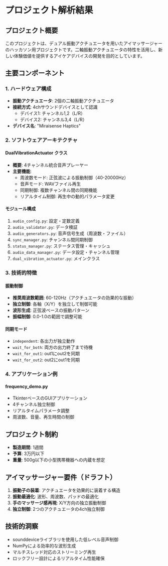 # プロジェクト解析結果

## プロジェクト概要

このプロジェクトは、デュアル振動アクチュエータを用いたアイマッサージャーのハッカソン用プロジェクトです。二軸振動アクチュエータの特性を活用し、新しい体験価値を提供するアイケアデバイスの開発を目的としています。

## 主要コンポーネント

### 1. ハードウェア構成
- **振動アクチュエータ**: 2個の二軸振動アクチュエータ
- **接続方式**: 4chサウンドデバイスとして認識
  - デバイス1: チャンネル1,2（L/R）
  - デバイス2: チャンネル3,4（L/R）
- **デバイス名**: "Miraisense Haptics"

### 2. ソフトウェアアーキテクチャ

#### DualVibrationActuator クラス
- **概要**: 4チャンネル統合音声プレーヤー
- **主要機能**:
  - 周波数モード: 正弦波による振動制御（40-20000Hz）
  - 音声モード: WAVファイル再生
  - 同期制御: 複数チャンネル間の同期機能
  - リアルタイム制御: 再生中の動的パラメータ変更

#### モジュール構成
1. `audio_config.py`: 設定・定数定義
2. `audio_validator.py`: データ検証
3. `audio_generators.py`: 音声信号生成（周波数・ファイル）
4. `sync_manager.py`: チャンネル間同期制御
5. `status_manager.py`: ステータス管理・キャッシュ
6. `audio_data_manager.py`: データ設定・チャンネル管理
7. `dual_vibration_actuator.py`: メインクラス

### 3. 技術的特徴

#### 振動制御
- **推奨周波数範囲**: 60-120Hz（アクチュエータの効果的な振動）
- **独立制御**: 各軸（X/Y）を独立して制御可能
- **波形生成**: 正弦波ベースの振動パターン
- **振幅制御**: 0.0-1.0の範囲で調整可能

#### 同期モード
- `independent`: 各出力が独立動作
- `wait_for_both`: 両方の出力終了まで待機
- `wait_for_out1`: out1にout2を同期
- `wait_for_out2`: out2にout1を同期

### 4. アプリケーション例

#### frequency_demo.py
- TkinterベースのGUIアプリケーション
- 4チャンネル独立制御
- リアルタイムパラメータ調整
- 周波数、音量、再生時間の制御

## プロジェクト制約
- **製造期間**: 1週間
- **予算**: 3万円以下
- **重量**: 500g以下の小型携帯機器への内蔵を想定

## アイマッサージャー要件（ドラフト）
1. **振動子の装着**: アクチュエータを効果的に装着する構造
2. **振動最適化**: 波形、周波数、パッドの最適化
3. **手のマッサージ感再現**: X/Y方向の独立振動制御
4. **独立制御**: 2つのアクチュエータの4ch独立制御

## 技術的洞察
- sounddeviceライブラリを使用した低レベル音声制御
- NumPyによる効率的な波形生成
- マルチスレッド対応のストリーミング再生
- ロックフリー設計によるリアルタイム性能確保
